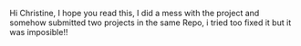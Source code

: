 Hi Christine, I hope you read this, I did a mess with the project and somehow submitted two projects in the same Repo, i tried too fixed it but it was imposible!!
